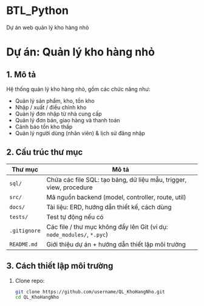 # BTL_Python
Dự án web quản lý kho hàng nhỏ
# Dự án: Quản lý kho hàng nhỏ

## 1. Mô tả
Hệ thống quản lý kho hàng nhỏ, gồm các chức năng như:
- Quản lý sản phẩm, kho, tồn kho
- Nhập / xuất / điều chỉnh kho
- Quản lý đơn nhập từ nhà cung cấp
- Quản lý đơn bán, giao hàng và thanh toán
- Cảnh báo tồn kho thấp
- Quản lý người dùng (nhân viên) & lịch sử đăng nhập

## 2. Cấu trúc thư mục

| Thư mục | Mô tả |
|--------|-------|
| `sql/` | Chứa các file SQL: tạo bảng, dữ liệu mẫu, trigger, view, procedure |
| `src/` | Mã nguồn backend (model, controller, route, util) |
| `docs/` | Tài liệu: ERD, hướng dẫn thiết kế, cách dùng |
| `tests/` | Test tự động nếu có |
| `.gitignore` | Các file / thư mục không đẩy lên Git (ví dụ: `node_modules/`, `*.pyc`) |
| `README.md` | Giới thiệu dự án + hướng dẫn thiết lập môi trường |

## 3. Cách thiết lập môi trường

1. Clone repo:
   ```bash
   git clone https://github.com/username/QL_KhoHangNho.git
   cd QL_KhoHangNho
